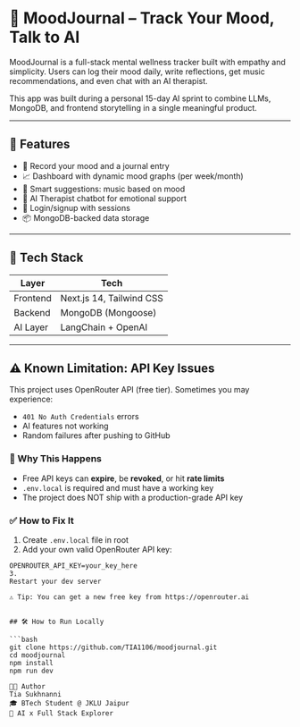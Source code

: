 

# 🌙 MoodJournal – Track Your Mood, Talk to AI

MoodJournal is a full-stack mental wellness tracker built with empathy and simplicity. Users can log their mood daily, write reflections, get music recommendations, and even chat with an AI therapist.

This app was built during a personal 15-day AI sprint to combine LLMs, MongoDB, and frontend storytelling in a single meaningful product.

---

## 🚀 Features

- 💬 Record your mood and a journal entry
- 📈 Dashboard with dynamic mood graphs (per week/month)
- 🎵 Smart suggestions: music based on mood
- 🧠 AI Therapist chatbot for emotional support
- 🔐 Login/signup with sessions
- 📦 MongoDB-backed data storage

---

## 🧠 Tech Stack

| Layer       | Tech                           |
|-------------|--------------------------------|
| Frontend    | Next.js 14, Tailwind CSS       |
| Backend     | MongoDB (Mongoose)             |
| AI Layer    | LangChain + OpenAI             |

---

## ⚠️ Known Limitation: API Key Issues

This project uses OpenRouter API (free tier). Sometimes you may experience:

- `401 No Auth Credentials` errors
- AI features not working
- Random failures after pushing to GitHub

### 🔑 Why This Happens
- Free API keys can **expire**, be **revoked**, or hit **rate limits**
- `.env.local` is required and must have a working key
- The project does NOT ship with a production-grade API key

### ✅ How to Fix It
1. Create `.env.local` file in root
2. Add your own valid OpenRouter API key:
```env
OPENROUTER_API_KEY=your_key_here
3.
Restart your dev server

⚠️ Tip: You can get a new free key from https://openrouter.ai


## 🛠️ How to Run Locally

```bash
git clone https://github.com/TIA1106/moodjournal.git
cd moodjournal
npm install
npm run dev

👩‍💻 Author
Tia Sukhnanni
🎓 BTech Student @ JKLU Jaipur
🧠 AI x Full Stack Explorer


